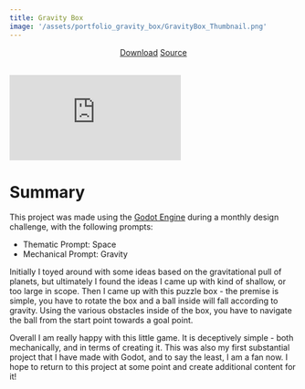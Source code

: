 ```yaml
---
title: Gravity Box
image: '/assets/portfolio_gravity_box/GravityBox_Thumbnail.png'
---
```


<div style="text-align:center">
    <a href="https://github.com/TheNickOfTime/design-challenge-nov/releases/download/v1.0/puzzle_box.7z" target="_blank" class="button button--primary">Download</a>
    <a href="https://github.com/TheNickOfTime/design-challenge-nov" target="_blank" class="button button--primary">Source</a>
</div>

<br>

<p><iframe src="https://www.youtube.com/embed/URTZCQfDVwg" loading="lazy" frameborder="0" allowfullscreen></iframe></p>

# Summary
This project was made using the [Godot Engine](https://godotengine.org/) during a monthly design challenge, with the following prompts:
- Thematic Prompt: Space
- Mechanical Prompt: Gravity

Initially I toyed around with some ideas based on the gravitational pull of planets, but ultimately I found the ideas I came up with kind of shallow, or too large in scope. Then I came up with this puzzle box - the premise is simple, you have to rotate the box and a ball inside will fall according to gravity. Using the various obstacles inside of the box, you have to navigate the ball from the start point towards a goal point.

Overall I am really happy with this little game. It is deceptively simple - both mechanically, and in terms of creating it. This was also my first substantial project that I have made with Godot, and to say the least, I am a fan now. I hope to return to this project at some point and create additional content for it!